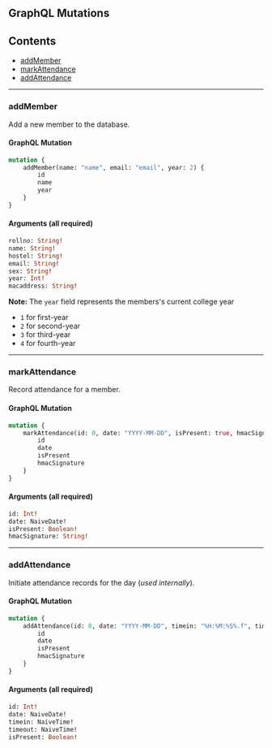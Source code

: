 ## GraphQL Mutations

## Contents
- [addMember](#addmember)
- [markAttendance](#markattendance)
- [addAttendance](#addattendance)

---

### addMember
Add a new member to the database.

#### GraphQL Mutation
```graphql
mutation {
    addMember(name: "name", email: "email", year: 2) {
        id
        name
        year
    }
}
```

#### Arguments (all required)
```graphql
rollno: String!
name: String!
hostel: String!
email: String!
sex: String!
year: Int!
macaddress: String!
```

**Note:** The `year` field represents the members's current college year
- `1` for first-year
- `2` for second-year
- `3` for third-year
- `4` for fourth-year

---

### markAttendance
Record attendance for a member.

#### GraphQL Mutation  
```graphql
mutation {
    markAttendance(id: 0, date: "YYYY-MM-DD", isPresent: true, hmacSignature: "hmac_signature") {
        id
        date
        isPresent
        hmacSignature
    }
}
```

#### Arguments (all required)
```graphql
id: Int!
date: NaiveDate!
isPresent: Boolean!
hmacSignature: String!
```

---

### addAttendance
Initiate attendance records for the day (*used internally*).

#### GraphQL Mutation
```graphql
mutation {
    addAttendance(id: 0, date: "YYYY-MM-DD", timein: "%H:%M:%S%.f", timeout: "%H:%M:%S%.f", isPresent:true) {
        id
        date
        isPresent
        hmacSignature
    }
}
```

#### Arguments (all required)
```graphql
id: Int!
date: NaiveDate!
timein: NaiveTime!
timeout: NaiveTime!
isPresent: Boolean!
```